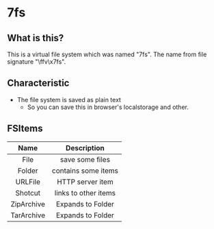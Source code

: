 # 7fs

## What is this?
This is a virtual file system which was named "7fs". The name from file signature "\ffv\x7fs".

## Characteristic
- The file system is saved as plain text
  - So you can save this in browser's localstorage and other.

## FSItems
|   Name   |    Description     |
|:--------:|:------------------:|
|   File   |   save some files  |
|  Folder  | contains some items|
| URLFile  |  HTTP server item  |
|  Shotcut |links to other items|
|ZipArchive|  Expands to Folder |
|TarArchive|  Expands to Folder |

